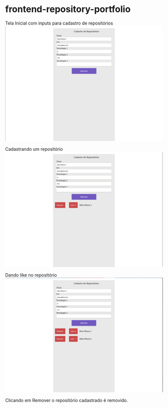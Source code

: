 # frontend-repository-portfolio
Tela Inicial com inputs para cadastro de repositórios
![alt text](https://github.com/CharleyKevin/frontend-repository-portfolio/blob/master/src/assets/tela%20estagio%201.png)

Cadastrando um repositório
![alt text](https://github.com/CharleyKevin/frontend-repository-portfolio/blob/master/src/assets/Tela%20estagio%202.png)

Dando like no repositório
![alt text](https://github.com/CharleyKevin/frontend-repository-portfolio/blob/master/src/assets/tela%20estagio%203.png)

Clicando em Remover o repositório cadastrado é removido.
